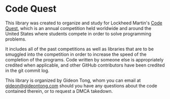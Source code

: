 # Code Quest

This library was created to organize and study for Lockheed Martin's [Code Quest](https://www.lockheedmartin.com/en-us/who-we-are/communities/codequest.html), which is an annual competition held worldwide and around the United States where students compete in order to solve programming problems.

It includes all of the past competitions as well as libraries that are to be smuggled into the competition in order to increase the speed of the completion of the programs. Code written by someone else is appropriately credited when applicable, and other GitHub contributors have been credited in the git commit log.

This library is organized by Gideon Tong, whom you can email at gideon@gideontong.com should you have any questions about the code contained therein, or to request a DMCA takedown.

